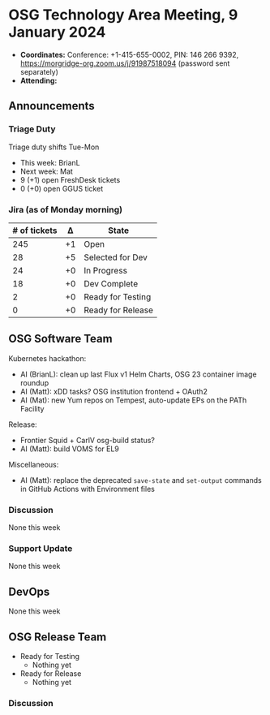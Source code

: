 # OSG Technology Area Meeting, 9 January 2024

-   **Coordinates:** Conference: +1-415-655-0002, PIN: 146 266 9392,
    <https://morgridge-org.zoom.us/j/91987518094> (password sent separately)
-   **Attending:** 

## Announcements

### Triage Duty

Triage duty shifts Tue-Mon

-   This week: BrianL
-   Next week: Mat
-   9 (+1) open FreshDesk tickets
-   0 (+0) open GGUS ticket

### Jira (as of Monday morning)

| # of tickets | &Delta; | State             |
|--------------|---------|-------------------|
| 245          | +1      | Open              |
| 28           | +5      | Selected for Dev  |
| 24           | +0      | In Progress       |
| 18           | +0      | Dev Complete      |
| 2            | +0      | Ready for Testing |
| 0            | +0      | Ready for Release |

## OSG Software Team

Kubernetes hackathon:
-   AI (BrianL): clean up last Flux v1 Helm Charts, OSG 23 container image roundup
-   AI (Matt): xDD tasks? OSG institution frontend + OAuth2
-   AI (Mat): new Yum repos on Tempest, auto-update EPs on the PATh Facility

Release:
-   Frontier Squid + CarlV osg-build status?
-   AI (Matt): build VOMS for EL9 

Miscellaneous:
-   AI (Matt): replace the deprecated `save-state` and `set-output` commands in GitHub Actions with Environment files

### Discussion

None this week

### Support Update

None this week

## DevOps

None this week

## OSG Release Team

-   Ready for Testing
    -   Nothing yet
-   Ready for Release
    -   Nothing yet
 
### Discussion

